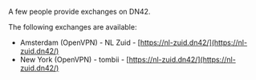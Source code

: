 A few people provide exchanges on DN42.

The following exchanges are available:
* Amsterdam (OpenVPN) - NL Zuid - [https://nl-zuid.dn42/](https://nl-zuid.dn42/)
* New York (OpenVPN) - tombii - [https://nl-zuid.dn42/](https://nl-zuid.dn42/)